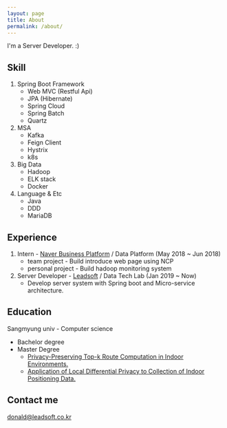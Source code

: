 ```yaml
---
layout: page
title: About
permalink: /about/
---
```


I'm a Server Developer. :) 

## Skill   
1. Spring Boot Framework
   * Web MVC (Restful Api)
   * JPA (Hibernate)
   * Spring Cloud
   * Spring Batch
   * Quartz   
1. MSA
   * Kafka
   * Feign Client
   * Hystrix
   * k8s
1. Big Data
   * Hadoop
   * ELK stack
   * Docker
1. Language & Etc
   * Java
   * DDD
   * MariaDB
   
## Experience
1. Intern - [Naver Business Platform](https://www.nbp-corp.com/) / Data Platform (May 2018 ~ Jun 2018)
   * team project - Build introduce web page using NCP 
   * personal project - Build hadoop monitoring system
2. Server Developer - [Leadsoft](https://www.leadsoft.co.kr/) / Data Tech Lab (Jan 2019 ~ Now)
   * Develop server system with Spring boot and Micro-service architecture.

## Education 
Sangmyung univ - Computer science
* Bachelor degree
* Master Degree
   * [Privacy-Preserving Top-k Route Computation in Indoor Environments.](https://ieeexplore.ieee.org/document/8478274) 
   * [Application of Local Differential Privacy to Collection of Indoor Positioning Data.](https://ieeexplore.ieee.org/document/8253434)

## Contact me

[donald@leadsoft.co.kr](mailto:donald@leadsotf.co.kr)
